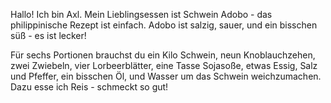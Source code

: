 Hallo! Ich bin Axl. Mein Lieblingsessen ist Schwein Adobo - das philippinische Rezept ist einfach. Adobo ist salzig, sauer, und ein bisschen süß - es ist lecker!

Für sechs Portionen brauchst du ein Kilo Schwein, neun Knoblauchzehen, zwei Zwiebeln, vier Lorbeerblätter, eine Tasse Sojasoße, etwas Essig, Salz und Pfeffer, ein bisschen Öl, und Wasser um das Schwein weichzumachen. Dazu esse ich Reis - schmeckt so gut!